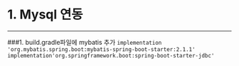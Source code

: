 # 1. Mysql 연동
------------------

###1. build.gradle파일에 mybatis 추가
<code>implementation 'org.mybatis.spring.boot:mybatis-spring-boot-starter:2.1.1'</code>
<code>implementation'org.springframework.boot:spring-boot-starter-jdbc'</code>